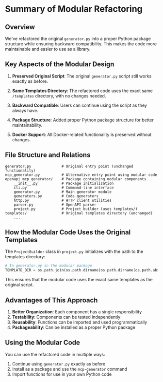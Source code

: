 # Summary of Modular Refactoring

## Overview

We've refactored the original `generator.py` into a proper Python package structure while ensuring backward compatibility. This makes the code more maintainable and easier to use as a library.

## Key Aspects of the Modular Design

1. **Preserved Original Script**: The original `generator.py` script still works exactly as before.

2. **Same Templates Directory**: The refactored code uses the exact same `/templates` directory, with no changes needed.

3. **Backward Compatible**: Users can continue using the script as they always have.

4. **Package Structure**: Added proper Python package structure for better maintainability.

5. **Docker Support**: All Docker-related functionality is preserved without changes.

## File Structure and Relations

```
generator.py              # Original entry point (unchanged functionality)
mcp_generator.py          # Alternative entry point using modular code
openapi_mcp_generator/    # Package containing modular components
    __init__.py           # Package initialization 
    cli.py                # Command-line interface
    generator.py          # Main generator module
    generators.py         # Code generators
    http.py               # HTTP client utilities
    parser.py             # OpenAPI parser
    project.py            # Project builder (uses templates/)
templates/                # Original templates directory (unchanged)
    ...
```

## How the Modular Code Uses the Original Templates

The `ProjectBuilder` class in `project.py` initializes with the path to the templates directory:

```python
# In generator.py in the modular package
TEMPLATE_DIR = os.path.join(os.path.dirname(os.path.dirname(os.path.abspath(__file__))), "templates")
```

This ensures that the modular code uses the exact same templates as the original script.

## Advantages of This Approach

1. **Better Organization**: Each component has a single responsibility
2. **Testability**: Components can be tested independently
3. **Reusability**: Functions can be imported and used programmatically
4. **Packageability**: Can be installed as a proper Python package

## Using the Modular Code

You can use the refactored code in multiple ways:

1. Continue using `generator.py` exactly as before
2. Install as a package and use the `mcp-generator` command
3. Import functions for use in your own Python code
